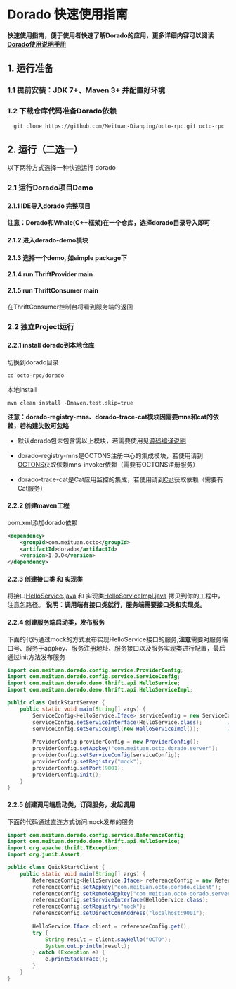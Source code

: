 
# Dorado 快速使用指南
**快速使用指南，便于使用者快速了解Dorado的应用，更多详细内容可以阅读[Dorado使用说明手册](Manual.md)**

## 1. 运行准备
### 1.1 提前安装：JDK 7+、Maven 3+ 并配置好环境

### 1.2 下载仓库代码准备Dorado依赖
```
  git clone https://github.com/Meituan-Dianping/octo-rpc.git octo-rpc
```

## 2. 运行（二选一）
以下两种方式选择一种快速运行 dorado
### 2.1 运行Dorado项目Demo

#### 2.1.1 IDE导入dorado 完整项目
**注意：Dorado和Whale(C++框架)在一个仓库，选择dorado目录导入即可**

#### 2.1.2 进入derado-demo模块

#### 2.1.3 选择一个demo, 如simple package下

#### 2.1.4 run ThriftProvider main

#### 2.1.5 run ThriftConsumer main
在ThriftConsumer控制台将看到服务端的返回

### 2.2 独立Project运行
#### 2.2.1 install dorado到本地仓库
切换到dorado目录

```
cd octo-rpc/dorado
```

本地install

```
mvn clean install -Dmaven.test.skip=true
```

**注意：dorado-registry-mns、dorado-trace-cat模块因需要mns和cat的依赖，若构建失败可忽略**

- 默认dorado包未包含需以上模块，若需要使用见[源码编译说明](manual-developer/Compile.md)

- dorado-registry-mns是OCTONS注册中心的集成模块，若使用请到[OCTONS](https://github.com/Meituan-Dianping/octo-ns/tree/master/mns-invoker)获取依赖mns-invoker依赖（需要有OCTONS注册服务）

- dorado-trace-cat是Cat应用监控的集成，若使用请到[Cat](https://github.com/dianping/cat)获取依赖（需要有Cat服务）

#### 2.2.2 创建maven工程

pom.xml添加dorado依赖
```xml
<dependency>
    <groupId>com.meituan.octo</groupId>
    <artifactId>dorado</artifactId>
    <version>1.0.0</version>
</dependency>
```
#### 2.2.3 创建接口类 和 实现类

将接口[HelloService.java](manual-thrift/api/HelloService.java) 和 实现类[HelloServiceImpl.java](manual-thrift/api/HelloServiceImpl.java)
拷贝到你的工程中，注意包路径。
**说明：调用端有接口类就行，服务端需要接口类和实现类。**

#### 2.2.4 创建服务端启动类，发布服务

下面的代码通过mock的方式发布实现HelloService接口的服务,**注意**需要对服务端口号、服务于appkey、服务注册地址、服务接口以及服务实现类进行配置，最后通过init方法发布服务
```java
import com.meituan.dorado.config.service.ProviderConfig;
import com.meituan.dorado.config.service.ServiceConfig;
import com.meituan.dorado.demo.thrift.api.HelloService;
import com.meituan.dorado.demo.thrift.api.HelloServiceImpl;

public class QuickStartServer {
    public static void main(String[] args) {
        ServiceConfig<HelloService.Iface> serviceConfig = new ServiceConfig<>();
        serviceConfig.setServiceInterface(HelloService.class);        // 服务接口
        serviceConfig.setServiceImpl(new HelloServiceImpl());         // 服务实现类
        
        ProviderConfig providerConfig = new ProviderConfig();
        providerConfig.setAppkey("com.meituan.octo.dorado.server");           // 服务appkey
        providerConfig.setServiceConfig(serviceConfig);                       // 服务接口类
        providerConfig.setRegistry("mock");                                   // 服务注册, mock伪注册中心
        providerConfig.setPort(9001);                                         // 服务端口号
        providerConfig.init();                                                // 启动服务
    }
}
```

#### 2.2.5 创建调用端启动类，订阅服务，发起调用

下面的代码通过直连方式访问mock发布的服务

```java
import com.meituan.dorado.config.service.ReferenceConfig;
import com.meituan.dorado.demo.thrift.api.HelloService;
import org.apache.thrift.TException;
import org.junit.Assert;

public class QuickStartClient {
    public static void main(String[] args) {
        ReferenceConfig<HelloService.Iface> referenceConfig = new ReferenceConfig<>();
        referenceConfig.setAppkey("com.meituan.octo.dorado.client");           //调用端appkey
        referenceConfig.setRemoteAppkey("com.meituan.octo.dorado.server");     //服务端appkey
        referenceConfig.setServiceInterface(HelloService.class);               //服务接口
        referenceConfig.setRegistry("mock");                                   //服务发现, mock伪注册中心
        referenceConfig.setDirectConnAddress("localhost:9001");                //直连访问
        
        HelloService.Iface client = referenceConfig.get();
        try {
            String result = client.sayHello("OCTO");
            System.out.println(result);
        } catch (Exception e) {
            e.printStackTrace();
        }
    }
}
```




